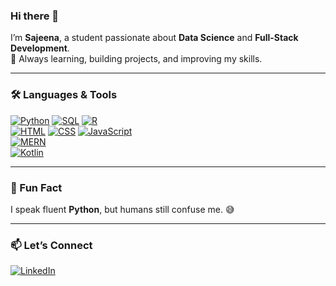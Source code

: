 ### Hi there 👋

I’m **Sajeena**, a student passionate about **Data Science** and **Full-Stack Development**.  
🌱 Always learning, building projects, and improving my skills.

---

### 🛠️ Languages & Tools

[![Python](https://img.shields.io/badge/Python-3776AB?style=for-the-badge&logo=python&logoColor=white)](https://www.python.org/)  [![SQL](https://img.shields.io/badge/SQL-003B57?style=for-the-badge&logo=postgresql&logoColor=white)](https://www.postgresql.org/)  [![R](https://img.shields.io/badge/R-276DC3?style=for-the-badge&logo=r&logoColor=white)](https://www.r-project.org/)  
[![HTML](https://img.shields.io/badge/HTML-E34F26?style=for-the-badge&logo=html5&logoColor=white)](https://developer.mozilla.org/en-US/docs/Web/HTML)  [![CSS](https://img.shields.io/badge/CSS-1572B6?style=for-the-badge&logo=css3&logoColor=white)](https://developer.mozilla.org/en-US/docs/Web/CSS)  [![JavaScript](https://img.shields.io/badge/JavaScript-F7DF1E?style=for-the-badge&logo=javascript&logoColor=black)](https://developer.mozilla.org/en-US/docs/Web/JavaScript)  
[![MERN](https://img.shields.io/badge/MERN-007ACC?style=for-the-badge&logo=react&logoColor=white)](https://reactjs.org/)  
[![Kotlin](https://img.shields.io/badge/Kotlin-0095D5?style=for-the-badge&logo=kotlin&logoColor=white)](https://kotlinlang.org/)


---

### 🌟 Fun Fact
I speak fluent **Python**, but humans still confuse me. 😅

---

### 📫 Let’s Connect
[![LinkedIn](https://img.shields.io/badge/LinkedIn-Sajeena-blue?style=for-the-badge&logo=linkedin)](https://www.linkedin.com/in/sajeena-mahotra/)




